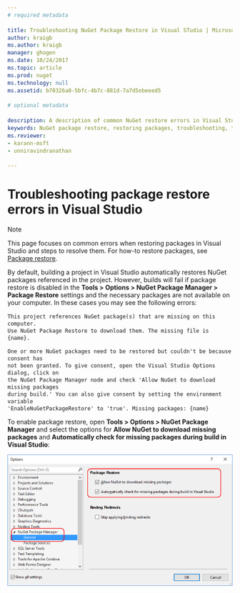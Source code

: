 ```yaml
---
# required metadata

title: Troubleshooting NuGet Package Restore in Visual STudio | Microsoft Docs
author: kraigb
ms.author: kraigb
manager: ghogen
ms.date: 10/24/2017
ms.topic: article
ms.prod: nuget
ms.technology: null
ms.assetid: b70326a0-5bfc-4b7c-881d-7a7d5ebeeed5

# optional metadata

description: A description of common NuGet restore errors in Visual Studio and how to troubleshoot them.
keywords: NuGet package restore, restoring packages, troubleshooting, troubleshoot
ms.reviewer:
- karann-msft
- unniravindranathan

---
```


# Troubleshooting package restore errors in Visual Studio

> [!Note]
> This page focuses on common errors when restoring packages in Visual Studio and steps to resolve them. For how-to restore packages, see [Package restore](../Consume-Packages/Package-Restore.md#enabling-and-disabling-package-restore).

By default, building a project in Visual Studio automatically restores NuGet packages referenced in the project. However, builds will fail if package restore is disabled in the **Tools > Options > NuGet Package Manager > Package Restore** settings and the necessary packages are not available on your computer. In these cases you may see the following errors:

```
This project references NuGet package(s) that are missing on this computer.
Use NuGet Package Restore to download them. The missing file is {name}.
```

```
One or more NuGet packages need to be restored but couldn't be because consent has
not been granted. To give consent, open the Visual Studio Options dialog, click on
the NuGet Package Manager node and check 'Allow NuGet to download missing packages
during build.' You can also give consent by setting the environment variable
'EnableNuGetPackageRestore' to 'true'. Missing packages: {name}	
```

To enable package restore, open **Tools > Options > NuGet Package Manager** and select the options for **Allow NuGet to download missing packages** and **Automatically check for missing packages during build in Visual Studio**:

![enable NuGet package restore in Tool/Options](../Consume-Packages/media/restore-01-autorestoreoptions.png)

